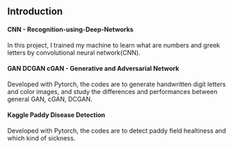 Introduction
------------

#### CNN - Recognition-using-Deep-Networks

In this project, I trained my machine to learn what are numbers and greek letters by convolutional neural network(CNN).  

#### GAN DCGAN cGAN - Generative and Adversarial Network

Developed with Pytorch, the codes are to generate handwritten digit letters and color images, and study the differences and performances between general GAN, cGAN, DCGAN.

#### Kaggle Paddy Disease Detection

Developed with Pytorch, the codes are to detect paddy field healtiness and which kind of sickness.
